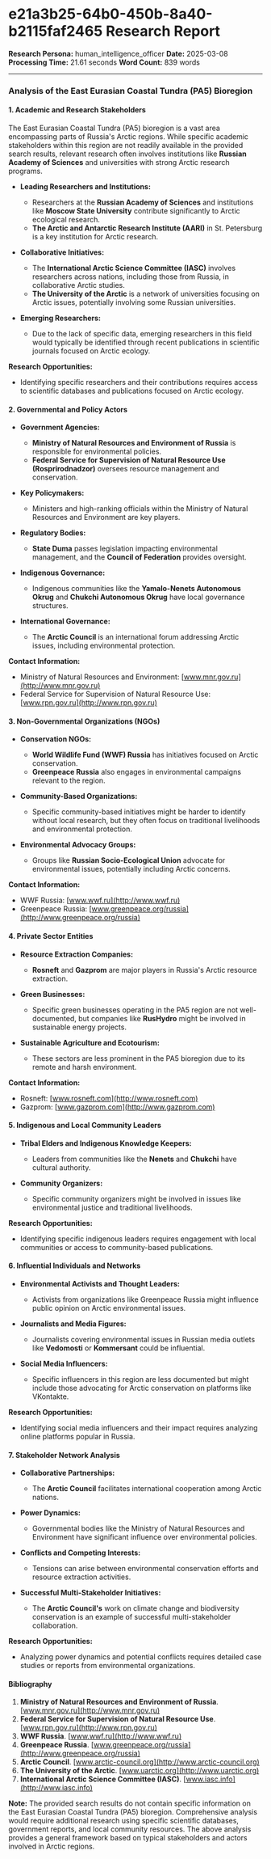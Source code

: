 # e21a3b25-64b0-450b-8a40-b2115faf2465 Research Report

**Research Persona:** human_intelligence_officer
**Date:** 2025-03-08
**Processing Time:** 21.61 seconds
**Word Count:** 839 words

---

### Analysis of the East Eurasian Coastal Tundra (PA5) Bioregion

#### 1. **Academic and Research Stakeholders**

The East Eurasian Coastal Tundra (PA5) bioregion is a vast area encompassing parts of Russia's Arctic regions. While specific academic stakeholders within this region are not readily available in the provided search results, relevant research often involves institutions like **Russian Academy of Sciences** and universities with strong Arctic research programs.

- **Leading Researchers and Institutions:**
  - Researchers at the **Russian Academy of Sciences** and institutions like **Moscow State University** contribute significantly to Arctic ecological research.
  - **The Arctic and Antarctic Research Institute (AARI)** in St. Petersburg is a key institution for Arctic research.

- **Collaborative Initiatives:**
  - The **International Arctic Science Committee (IASC)** involves researchers across nations, including those from Russia, in collaborative Arctic studies.
  - **The University of the Arctic** is a network of universities focusing on Arctic issues, potentially involving some Russian universities.

- **Emerging Researchers:**
  - Due to the lack of specific data, emerging researchers in this field would typically be identified through recent publications in scientific journals focused on Arctic ecology.

**Research Opportunities:**
- Identifying specific researchers and their contributions requires access to scientific databases and publications focused on Arctic ecology.

#### 2. **Governmental and Policy Actors**

- **Government Agencies:**
  - **Ministry of Natural Resources and Environment of Russia** is responsible for environmental policies.
  - **Federal Service for Supervision of Natural Resource Use (Rosprirodnadzor)** oversees resource management and conservation.

- **Key Policymakers:**
  - Ministers and high-ranking officials within the Ministry of Natural Resources and Environment are key players.

- **Regulatory Bodies:**
  - **State Duma** passes legislation impacting environmental management, and the **Council of Federation** provides oversight.

- **Indigenous Governance:**
  - Indigenous communities like the **Yamalo-Nenets Autonomous Okrug** and **Chukchi Autonomous Okrug** have local governance structures.

- **International Governance:**
  - The **Arctic Council** is an international forum addressing Arctic issues, including environmental protection.

**Contact Information:**
- Ministry of Natural Resources and Environment: [www.mnr.gov.ru](http://www.mnr.gov.ru)
- Federal Service for Supervision of Natural Resource Use: [www.rpn.gov.ru](http://www.rpn.gov.ru)

#### 3. **Non-Governmental Organizations (NGOs)**

- **Conservation NGOs:**
  - **World Wildlife Fund (WWF) Russia** has initiatives focused on Arctic conservation.
  - **Greenpeace Russia** also engages in environmental campaigns relevant to the region.

- **Community-Based Organizations:**
  - Specific community-based initiatives might be harder to identify without local research, but they often focus on traditional livelihoods and environmental protection.

- **Environmental Advocacy Groups:**
  - Groups like **Russian Socio-Ecological Union** advocate for environmental issues, potentially including Arctic concerns.

**Contact Information:**
- WWF Russia: [www.wwf.ru](http://www.wwf.ru)
- Greenpeace Russia: [www.greenpeace.org/russia](http://www.greenpeace.org/russia)

#### 4. **Private Sector Entities**

- **Resource Extraction Companies:**
  - **Rosneft** and **Gazprom** are major players in Russia's Arctic resource extraction.
  
- **Green Businesses:**
  - Specific green businesses operating in the PA5 region are not well-documented, but companies like **RusHydro** might be involved in sustainable energy projects.

- **Sustainable Agriculture and Ecotourism:**
  - These sectors are less prominent in the PA5 bioregion due to its remote and harsh environment.

**Contact Information:**
- Rosneft: [www.rosneft.com](http://www.rosneft.com)
- Gazprom: [www.gazprom.com](http://www.gazprom.com)

#### 5. **Indigenous and Local Community Leaders**

- **Tribal Elders and Indigenous Knowledge Keepers:**
  - Leaders from communities like the **Nenets** and **Chukchi** have cultural authority.
  
- **Community Organizers:**
  - Specific community organizers might be involved in issues like environmental justice and traditional livelihoods.

**Research Opportunities:**
- Identifying specific indigenous leaders requires engagement with local communities or access to community-based publications.

#### 6. **Influential Individuals and Networks**

- **Environmental Activists and Thought Leaders:**
  - Activists from organizations like Greenpeace Russia might influence public opinion on Arctic environmental issues.

- **Journalists and Media Figures:**
  - Journalists covering environmental issues in Russian media outlets like **Vedomosti** or **Kommersant** could be influential.

- **Social Media Influencers:**
  - Specific influencers in this region are less documented but might include those advocating for Arctic conservation on platforms like VKontakte.

**Research Opportunities:**
- Identifying social media influencers and their impact requires analyzing online platforms popular in Russia.

#### 7. **Stakeholder Network Analysis**

- **Collaborative Partnerships:**
  - The **Arctic Council** facilitates international cooperation among Arctic nations.
  
- **Power Dynamics:**
  - Governmental bodies like the Ministry of Natural Resources and Environment have significant influence over environmental policies.
  
- **Conflicts and Competing Interests:**
  - Tensions can arise between environmental conservation efforts and resource extraction activities.

- **Successful Multi-Stakeholder Initiatives:**
  - The **Arctic Council's** work on climate change and biodiversity conservation is an example of successful multi-stakeholder collaboration.

**Research Opportunities:**
- Analyzing power dynamics and potential conflicts requires detailed case studies or reports from environmental organizations.

#### Bibliography

1. **Ministry of Natural Resources and Environment of Russia**. [www.mnr.gov.ru](http://www.mnr.gov.ru)
2. **Federal Service for Supervision of Natural Resource Use**. [www.rpn.gov.ru](http://www.rpn.gov.ru)
3. **WWF Russia**. [www.wwf.ru](http://www.wwf.ru)
4. **Greenpeace Russia**. [www.greenpeace.org/russia](http://www.greenpeace.org/russia)
5. **Arctic Council**. [www.arctic-council.org](http://www.arctic-council.org)
6. **The University of the Arctic**. [www.uarctic.org](http://www.uarctic.org)
7. **International Arctic Science Committee (IASC)**. [www.iasc.info](http://www.iasc.info)

**Note:** The provided search results do not contain specific information on the East Eurasian Coastal Tundra (PA5) bioregion. Comprehensive analysis would require additional research using specific scientific databases, government reports, and local community resources. The above analysis provides a general framework based on typical stakeholders and actors involved in Arctic regions.